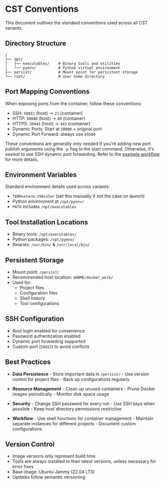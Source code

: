 # CST Conventions

This document outlines the standard conventions used across all CST variants.

## Directory Structure

```
/
├── opt/
│   ├── executables/    # Binary tools and utilities
│   └── pyenv/          # Python virtual environment
├── persist/            # Mount point for persistent storage
└── root/               # User home directory
```

## Port Mapping Conventions

When exposing ports from the container, follow these conventions:

- SSH: `50022` (host) → `22` (container)
- HTTP: `50080` (host) → `80` (container)
- HTTPS: `50443` (host) → `443` (container)
- Dynamic Ports: Start at `50000` + original port
- Dynamic Port Forward: always use `65500`

These conventions are generally only needed if you're adding new port publish arguments using the `-p` flag to the start command. Otherwise, it's easiest to use SSH dynamic port forwarding. Refer to the [example workflow](advanced/workflow.md) for more details.

## Environment Variables

Standard environment details used across variants:

- `TERM=xterm-256color` (set this manually if not the case on launch)
- Python environment at `/opt/pyenv/`
- `PATH` includes `/opt/executables`

## Tool Installation Locations

- Binary tools: `/opt/executables/`
- Python packages: `/opt/pyenv/`
- Binaries: `/usr/bin/` & `/usr/local/bin/`

## Persistent Storage

- Mount point: `/persist/`
- Recommended host location: `$HOME/docker_work/`
- Used for:
   - Project files
   - Configuration files
   - Shell history
   - Tool configurations

## SSH Configuration

- Root login enabled for convenience
- Password authentication enabled
- Dynamic port forwarding supported
- Custom port (`50022`) to avoid conflicts

## Best Practices

- **Data Persistence**
      - Store important data in `/persist/`
      - Use version control for project files
      - Back up configurations regularly

- **Resource Management**
      - Clean up unused containers
      - Prune Docker images periodically
      - Monitor disk space usage

- **Security**
      - Change SSH password for every run
      - Use SSH keys when possible
      - Keep host directory permissions restrictive

- **Workflow**
      - Use shell functions for container management
      - Maintain separate instances for different projects
      - Document custom configurations

## Version Control

- Image versions only represent build time
- Tools are always installed to their latest versions, unless necessary for error fixes
- Base image: Ubuntu Jammy (22.04 LTS)
- Updates follow semantic versioning
